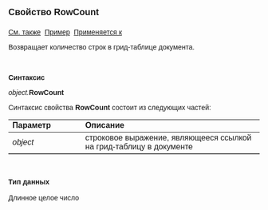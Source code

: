 <html>
<head>
<title>Документ\Грид-таблица\RowCount</title>
</head>

<body>

<p><font size="4" face="Arial"><strong>Свойство RowCount<br>
<br>
</strong></font><font face="Arial"><a href="../AsGrid.html">См. также</a>&nbsp;
<a href="../../../Examples/E_AsGrid_3.html">Пример</a>&nbsp; <a href="../AsGrid.html">
Применяется к</a></font></p>

<p class="label"><font face="Arial">Возвращает количество строк в 
грид-таблице документа.</font></p>

<p class="label">&nbsp;</p>

<p class="label"><font face="Arial"><b>Синтаксис</b></font></p>

<p><font face="Arial"><em>object.</em><strong>RowCount</strong></font></p>

<p><font face="Arial">Синтаксис свойства <strong>RowCount</strong>
состоит из следующих частей:</font></p>

<table border="1" cellPadding="5" cols="2" frame="below" rules="rows">
<TBODY>
  <tr vAlign="top">
    <td class="label" width="29%"><font face="Arial"><b>Параметр</b></font></td>
    <td class="label" width="71%"><font face="Arial"><strong>Описание</strong></font></td>
  </tr>
  <tr>
    <td width="29%"><font face="Arial"><em>object</em></font></td>
    <td width="71%"><font face="Arial">строковое выражение, являющееся 
	ссылкой на грид-таблицу в документе</font></td>
  </tr>
</TBODY>
</table>

<p class="label">&nbsp;</p>

<p><font face="Arial"><b>Тип данных<br>
<br>
</b>Длинное целое число</font></p>
</body>
</html>
